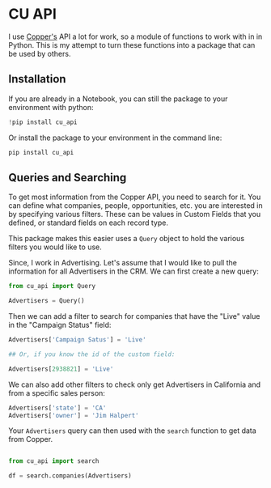 # CU API

I use [Copper's](https://copper.com/) API a lot for work, so a module of functions to work with in in Python. This is my attempt to turn these functions into a package that can be used by others.


## Installation

If you are already in a Notebook, you can still the package to your environment with python:

``` python
!pip install cu_api
```

Or install the package to your environment in the command line:

``` {.bash .shell}
pip install cu_api
```

## Queries and Searching

To get most information from the Copper API, you need to search for it. You can define what companies, people, opportunities, etc. you are interested in by specifying various filters. These can be values in Custom Fields that you defined, or standard fields on each record type.

This package makes this easier uses a `Query` object to hold the various filters you would like to use.

Since, I work in Advertising. Let's assume that I would like to pull the information for all Advertisers in the CRM. We can first create a new query:

``` python
from cu_api import Query

Advertisers = Query()
```

Then we can add a filter to search for companies that have the "Live" value in the "Campaign Status" field:

``` python
Advertisers['Campaign Satus'] = 'Live'

## Or, if you know the id of the custom field:

Advertisers[2938821] = 'Live'
```

We can also add other filters to check only get Advertisers in California and from a specific sales person:

``` python
Advertisers['state'] = 'CA'
Advertisers['owner'] = 'Jim Halpert'
```

Your `Advertisers` query can then used with the `search` function to get data from Copper.

``` python

from cu_api import search

df = search.companies(Advertisers)
```

